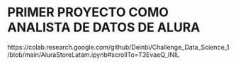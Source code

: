 <h1> PRIMER PROYECTO COMO ANALISTA DE DATOS DE ALURA</h1>
https://colab.research.google.com/github/Deinbi/Challenge_Data_Science_1/blob/main/AluraStoreLatam.ipynb#scrollTo=T3EvaeQ_INIL
